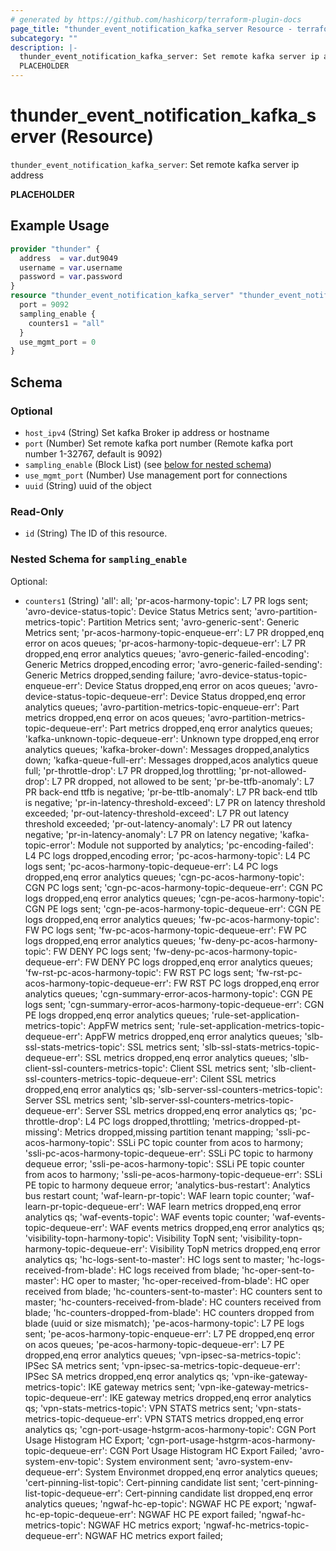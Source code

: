 ```yaml
---
# generated by https://github.com/hashicorp/terraform-plugin-docs
page_title: "thunder_event_notification_kafka_server Resource - terraform-provider-thunder"
subcategory: ""
description: |-
  thunder_event_notification_kafka_server: Set remote kafka server ip address
  PLACEHOLDER
---
```


# thunder_event_notification_kafka_server (Resource)

`thunder_event_notification_kafka_server`: Set remote kafka server ip address

__PLACEHOLDER__

## Example Usage

```terraform
provider "thunder" {
  address  = var.dut9049
  username = var.username
  password = var.password
}
resource "thunder_event_notification_kafka_server" "thunder_event_notification_kafka_server" {
  port = 9092
  sampling_enable {
    counters1 = "all"
  }
  use_mgmt_port = 0
}
```

<!-- schema generated by tfplugindocs -->
## Schema

### Optional

- `host_ipv4` (String) Set kafka Broker ip address or hostname
- `port` (Number) Set remote kafka port number (Remote kafka port number 1-32767, default is 9092)
- `sampling_enable` (Block List) (see [below for nested schema](#nestedblock--sampling_enable))
- `use_mgmt_port` (Number) Use management port for connections
- `uuid` (String) uuid of the object

### Read-Only

- `id` (String) The ID of this resource.

<a id="nestedblock--sampling_enable"></a>
### Nested Schema for `sampling_enable`

Optional:

- `counters1` (String) 'all': all; 'pr-acos-harmony-topic': L7 PR logs sent; 'avro-device-status-topic': Device Status Metrics sent; 'avro-partition-metrics-topic': Partition Metrics sent; 'avro-generic-sent': Generic Metrics sent; 'pr-acos-harmony-topic-enqueue-err': L7 PR dropped,enq error on acos queues; 'pr-acos-harmony-topic-dequeue-err': L7 PR dropped,enq error analytics queues; 'avro-generic-failed-encoding': Generic Metrics dropped,encoding error; 'avro-generic-failed-sending': Generic Metrics dropped,sending failure; 'avro-device-status-topic-enqueue-err': Device Status dropped,enq error on acos queues; 'avro-device-status-topic-dequeue-err': Device Status dropped,enq error analytics queues; 'avro-partition-metrics-topic-enqueue-err': Part metrics dropped,enq error on acos queues; 'avro-partition-metrics-topic-dequeue-err': Part metrics dropped,enq error analytics queues; 'kafka-unknown-topic-dequeue-err': Unknown type dropped,enq error analytics queues; 'kafka-broker-down': Messages dropped,analytics down; 'kafka-queue-full-err': Messages dropped,acos analytics queue full; 'pr-throttle-drop': L7 PR dropped,log throttling; 'pr-not-allowed-drop': L7 PR dropped, not allowed to be sent; 'pr-be-ttfb-anomaly': L7 PR back-end ttfb is negative; 'pr-be-ttlb-anomaly': L7 PR back-end ttlb is negative; 'pr-in-latency-threshold-exceed': L7 PR on latency threshold exceeded; 'pr-out-latency-threshold-exceed': L7 PR out latency threshold exceeded; 'pr-out-latency-anomaly': L7 PR out latency negative; 'pr-in-latency-anomaly': L7 PR on latency negative; 'kafka-topic-error': Module not supported by analytics; 'pc-encoding-failed': L4 PC logs dropped,encoding error; 'pc-acos-harmony-topic': L4 PC logs sent; 'pc-acos-harmony-topic-dequeue-err': L4 PC logs dropped,enq error analytics queues; 'cgn-pc-acos-harmony-topic': CGN PC logs sent; 'cgn-pc-acos-harmony-topic-dequeue-err': CGN PC logs dropped,enq error analytics queues; 'cgn-pe-acos-harmony-topic': CGN PE logs sent; 'cgn-pe-acos-harmony-topic-dequeue-err': CGN PE logs dropped,enq error analytics queues; 'fw-pc-acos-harmony-topic': FW PC logs sent; 'fw-pc-acos-harmony-topic-dequeue-err': FW PC logs dropped,enq error analytics queues; 'fw-deny-pc-acos-harmony-topic': FW DENY PC logs sent; 'fw-deny-pc-acos-harmony-topic-dequeue-err': FW DENY PC logs dropped,enq error analytics queues; 'fw-rst-pc-acos-harmony-topic': FW RST PC logs sent; 'fw-rst-pc-acos-harmony-topic-dequeue-err': FW RST PC logs dropped,enq error analytics queues; 'cgn-summary-error-acos-harmony-topic': CGN PE logs sent; 'cgn-summary-error-acos-harmony-topic-dequeue-err': CGN PE logs dropped,enq error analytics queues; 'rule-set-application-metrics-topic': AppFW metrics sent; 'rule-set-application-metrics-topic-dequeue-err': AppFW metrics dropped,enq error analytics queues; 'slb-ssl-stats-metrics-topic': SSL metrics sent; 'slb-ssl-stats-metrics-topic-dequeue-err': SSL metrics dropped,enq error analytics queues; 'slb-client-ssl-counters-metrics-topic': Client SSL metrics sent; 'slb-client-ssl-counters-metrics-topic-dequeue-err': Cilent SSL metrics dropped,enq error analytics qs; 'slb-server-ssl-counters-metrics-topic': Server SSL metrics sent; 'slb-server-ssl-counters-metrics-topic-dequeue-err': Server SSL metrics dropped,enq error analytics qs; 'pc-throttle-drop': L4 PC logs dropped,throttling; 'metrics-dropped-pt-missing': Metrics dropped,missing partition tenant mapping; 'ssli-pc-acos-harmony-topic': SSLi PC topic counter from acos to harmony; 'ssli-pc-acos-harmony-topic-dequeue-err': SSLi PC topic to harmony dequeue error; 'ssli-pe-acos-harmony-topic': SSLi PE topic counter from acos to harmony; 'ssli-pe-acos-harmony-topic-dequeue-err': SSLi PE topic to harmony dequeue error; 'analytics-bus-restart': Analytics bus restart count; 'waf-learn-pr-topic': WAF learn topic counter; 'waf-learn-pr-topic-dequeue-err': WAF learn metrics dropped,enq error analytics qs; 'waf-events-topic': WAF events topic counter; 'waf-events-topic-dequeue-err': WAF events metrics dropped,enq error analytics qs; 'visibility-topn-harmony-topic': Visibility TopN sent; 'visibility-topn-harmony-topic-dequeue-err': Visibility TopN metrics dropped,enq error analytics qs; 'hc-logs-sent-to-master': HC logs sent to master; 'hc-logs-received-from-blade': HC logs received from blade; 'hc-oper-sent-to-master': HC oper to master; 'hc-oper-received-from-blade': HC oper received from blade; 'hc-counters-sent-to-master': HC counters sent to master; 'hc-counters-received-from-blade': HC counters received from blade; 'hc-counters-dropped-from-blade': HC counters dropped from blade (uuid or size mismatch); 'pe-acos-harmony-topic': L7 PE logs sent; 'pe-acos-harmony-topic-enqueue-err': L7 PE dropped,enq error on acos queues; 'pe-acos-harmony-topic-dequeue-err': L7 PE dropped,enq error analytics queues; 'vpn-ipsec-sa-metrics-topic': IPSec SA metrics sent; 'vpn-ipsec-sa-metrics-topic-dequeue-err': IPSec SA metrics dropped,enq error analytics qs; 'vpn-ike-gateway-metrics-topic': IKE gateway metrics sent; 'vpn-ike-gateway-metrics-topic-dequeue-err': IKE gateway metrics dropped,enq error analytics qs; 'vpn-stats-metrics-topic': VPN STATS metrics sent; 'vpn-stats-metrics-topic-dequeue-err': VPN STATS metrics dropped,enq error analytics qs; 'cgn-port-usage-hstgrm-acos-harmony-topic': CGN Port Usage Histogram HC Export; 'cgn-port-usage-hstgrm-acos-harmony-topic-dequeue-err': CGN Port Usage Histogram HC Export Failed; 'avro-system-env-topic': System environment sent; 'avro-system-env-dequeue-err': System Environmet dropped,enq error analytics queues; 'cert-pinning-list-topic': Cert-pinning candidate list sent; 'cert-pinning-list-topic-dequeue-err': Cert-pinning candidate list dropped,enq error analytics queues; 'ngwaf-hc-ep-topic': NGWAF HC PE export; 'ngwaf-hc-ep-topic-dequeue-err': NGWAF HC PE export failed; 'ngwaf-hc-metrics-topic': NGWAF HC metrics export; 'ngwaf-hc-metrics-topic-dequeue-err': NGWAF HC metrics export failed;


